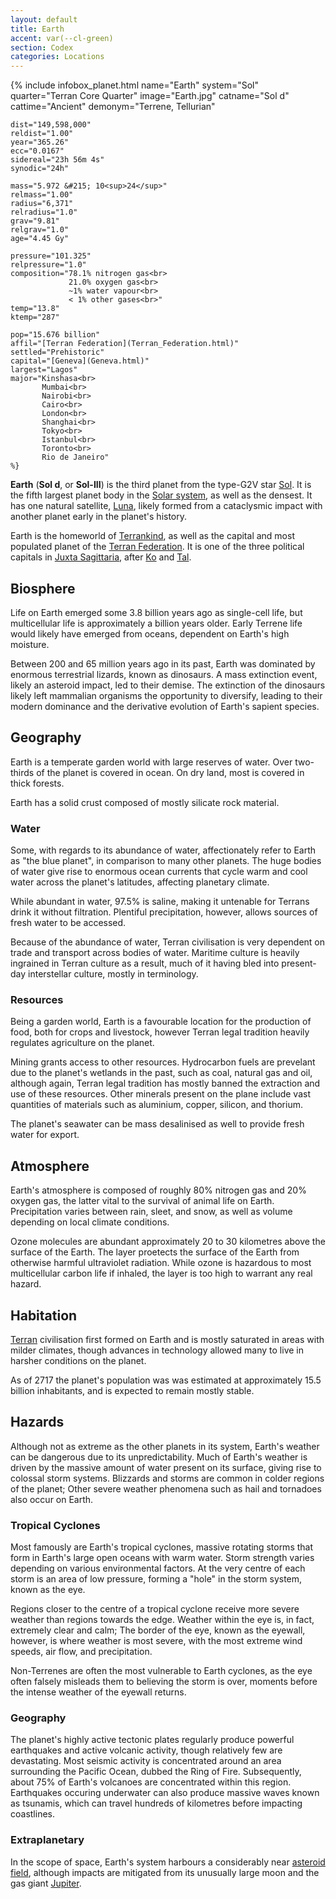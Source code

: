 ```yaml
---
layout: default
title: Earth
accent: var(--cl-green)
section: Codex
categories: Locations
---
```

{% include infobox_planet.html 
    name="Earth"
    system="Sol" 
    quarter="Terran Core Quarter"
    image="Earth.jpg"
    catname="Sol d"
    cattime="Ancient"
    demonym="Terrene, Tellurian"

    dist="149,598,000" 
    reldist="1.00"
    year="365.26"
    ecc="0.0167"
    sidereal="23h 56m 4s"
    synodic="24h"

    mass="5.972 &#215; 10<sup>24</sup>"
    relmass="1.00" 
    radius="6,371" 
    relradius="1.0"
    grav="9.81"
    relgrav="1.0"
    age="4.45 Gy"

    pressure="101.325"
    relpressure="1.0"
    composition="78.1% nitrogen gas<br>
                 21.0% oxygen gas<br>
                 ~1% water vapour<br>
                 < 1% other gases<br>"
    temp="13.8"
    ktemp="287"

    pop="15.676 billion"
    affil="[Terran Federation](Terran_Federation.html)"
    settled="Prehistoric"
    capital="[Geneva](Geneva.html)"
    largest="Lagos"
    major="Kinshasa<br>
           Mumbai<br>
           Nairobi<br>
           Cairo<br>
           London<br>
           Shanghai<br>
           Tokyo<br>
           Istanbul<br>
           Toronto<br>
           Rio de Janeiro"
    %}

**Earth** (**Sol d**, or **Sol-III**) is the third planet from the type-G2V star [Sol](Sol.html).
It is the fifth largest planet body in the [Solar system](Solar_system.html), as well as the
densest. It has one natural satellite, [Luna](Luna.html), likely formed from a cataclysmic impact
with another planet early in the planet's history.

Earth is the homeworld of [Terrankind](Terrankind.html), as well as the capital and most populated
planet of the [Terran Federation](Terran_Federation.html). It is one of the three political capitals
in [Juxta Sagittaria](Juxta_Sagittaria.html), after [Ko](Ko.html) and [Tal](Tal.html).

## Biosphere
Life on Earth emerged some 3.8 billion years ago as single-cell life, but multicellular life is
approximately a billion years older. Early Terrene life would likely have emerged from oceans,
dependent on Earth's high moisture.

Between 200 and 65 million years ago in its past, Earth was dominated by enormous terrestrial
lizards, known as dinosaurs. A mass extinction event, likely an asteroid impact, led to their
demise. The extinction of the dinosaurs likely left mammalian organisms the opportunity to
diversify, leading to their modern dominance and the derivative evolution of Earth's sapient
species. 

## Geography
Earth is a temperate garden world with large reserves of water. Over two-thirds of the planet is
covered in ocean. On dry land, most is covered in thick forests.

Earth has a solid crust composed of mostly silicate rock material.

### Water
Some, with regards to its abundance of water, affectionately refer to Earth as "the blue planet", in
comparison to many other planets. The huge bodies of water give rise to enormous ocean currents that
cycle warm and cool water across the planet's latitudes, affecting planetary climate.

While abundant in water, 97.5% is saline, making it untenable for Terrans drink it without
filtration. Plentiful precipitation, however, allows sources of fresh water to be accessed.

Because of the abundance of water, Terran civilisation is very dependent on trade and transport
across bodies of water. Maritime culture is heavily ingrained in Terran culture as a result, much
of it having bled into present-day interstellar culture, mostly in terminology.

### Resources
Being a garden world, Earth is a favourable location for the production of food, both for crops and
livestock, however Terran legal tradition heavily regulates agriculture on the planet.

Mining grants access to other resources. Hydrocarbon fuels are prevelant due to the planet's
wetlands in the past, such as coal, natural gas and oil, although again, Terran legal tradition has
mostly banned the extraction and use of these resources. Other minerals present on the plane
include vast quantities of materials such as aluminium, copper, silicon, and thorium.

The planet's seawater can be mass desalinised as well to provide fresh water for export.

## Atmosphere
Earth's atmosphere is composed of roughly 80% nitrogen gas and 20% oxygen gas, the latter vital to
the survival of animal life on Earth. Precipitation varies between rain, sleet, and snow, as well
as volume depending on local climate conditions.

Ozone molecules are abundant approximately 20 to 30 kilometres above the surface of the Earth. The
layer proetects the surface of the Earth from otherwise harmful ultraviolet radiation. While ozone
is hazardous to most multicellular carbon life if inhaled, the layer is too high to warrant any real
hazard.

## Habitation
[Terran](Terran.html) civilisation first formed on Earth and is mostly saturated in areas with
milder climates, though advances in technology allowed many to live in harsher conditions on the
planet.

As of 2717 the planet's population was was estimated at approximately 15.5 billion inhabitants, and
is expected to remain mostly stable.

## Hazards
Although not as extreme as the other planets in its system, Earth's weather can be dangerous due to
its unpredictability. Much of Earth's weather is driven by the massive amount of water present on
its surface, giving rise to colossal storm systems. Blizzards and storms are common in colder
regions of the planet; Other severe weather phenomena such as hail and tornadoes also occur on
Earth. 

### Tropical Cyclones
Most famously are Earth's tropical cyclones, massive rotating storms that form in Earth's large open
oceans with warm water. Storm strength varies depending on various environmental factors. At the
very centre of each storm is an area of low pressure, forming a "hole" in the storm system, known as
the eye.

Regions closer to the centre of a tropical cyclone receive more severe weather than regions towards
the edge. Weather within the eye is, in fact, extremely clear and calm; The border of the eye, known
as the eyewall, however, is where weather is most severe, with the most extreme wind speeds, air
flow, and precipitation.

Non-Terrenes are often the most vulnerable to Earth cyclones, as the eye often falsely misleads them
to believing the storm is over, moments before the intense weather of the eyewall returns.

### Geography
The planet's highly active tectonic plates regularly produce powerful earthquakes and active
volcanic activity, though relatively few are devastating. Most seismic activity is concentrated
around an area surrounding the Pacific Ocean, dubbed the Ring of Fire. Subsequently, about 75% of
Earth's volcanoes are concentrated within this region. Earthquakes occuring underwater can also
produce massive waves known as tsunamis, which can travel hundreds of kilometres before impacting
coastlines.

### Extraplanetary
In the scope of space, Earth's system harbours a considerably near
[asteroid field](Solar_Asteroid_Belt.html), although impacts are mitigated from its unusually large
moon and the gas giant [Jupiter](Jupiter.html). 
